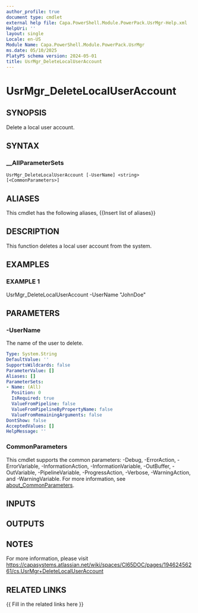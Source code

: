 ```yaml
---
author_profile: true
document type: cmdlet
external help file: Capa.PowerShell.Module.PowerPack.UsrMgr-Help.xml
HelpUri: ''
layout: single
Locale: en-US
Module Name: Capa.PowerShell.Module.PowerPack.UsrMgr
ms.date: 05/10/2025
PlatyPS schema version: 2024-05-01
title: UsrMgr_DeleteLocalUserAccount
---
```


# UsrMgr_DeleteLocalUserAccount

## SYNOPSIS

Delete a local user account.

## SYNTAX

### __AllParameterSets

```
UsrMgr_DeleteLocalUserAccount [-UserName] <string> [<CommonParameters>]
```

## ALIASES

This cmdlet has the following aliases,
  {{Insert list of aliases}}

## DESCRIPTION

This function deletes a local user account from the system.

## EXAMPLES

### EXAMPLE 1

UsrMgr_DeleteLocalUserAccount -UserName "JohnDoe"

## PARAMETERS

### -UserName

The name of the user to delete.

```yaml
Type: System.String
DefaultValue: ''
SupportsWildcards: false
ParameterValue: []
Aliases: []
ParameterSets:
- Name: (All)
  Position: 0
  IsRequired: true
  ValueFromPipeline: false
  ValueFromPipelineByPropertyName: false
  ValueFromRemainingArguments: false
DontShow: false
AcceptedValues: []
HelpMessage: ''
```

### CommonParameters

This cmdlet supports the common parameters: -Debug, -ErrorAction, -ErrorVariable,
-InformationAction, -InformationVariable, -OutBuffer, -OutVariable, -PipelineVariable,
-ProgressAction, -Verbose, -WarningAction, and -WarningVariable. For more information, see
[about_CommonParameters](https://go.microsoft.com/fwlink/?LinkID=113216).

## INPUTS

## OUTPUTS

## NOTES

For more information, please visit https://capasystems.atlassian.net/wiki/spaces/CI65DOC/pages/19462456261/cs.UsrMgr+DeleteLocalUserAccount


## RELATED LINKS

{{ Fill in the related links here }}

